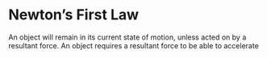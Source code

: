 # Newton’s First Law
An object will remain in its current state of motion, unless acted on by a resultant force. An object requires a resultant force to be able to accelerate